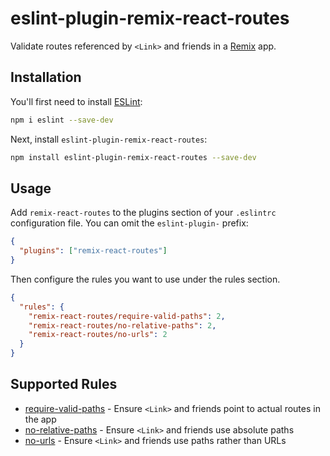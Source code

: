 # eslint-plugin-remix-react-routes

Validate routes referenced by `<Link>` and friends in a [Remix](https://remix.run) app.

## Installation

You'll first need to install [ESLint](https://eslint.org/):

```sh
npm i eslint --save-dev
```

Next, install `eslint-plugin-remix-react-routes`:

```sh
npm install eslint-plugin-remix-react-routes --save-dev
```

## Usage

Add `remix-react-routes` to the plugins section of your `.eslintrc` configuration file. You can omit the `eslint-plugin-` prefix:

```json
{
  "plugins": ["remix-react-routes"]
}
```

Then configure the rules you want to use under the rules section.

```json
{
  "rules": {
    "remix-react-routes/require-valid-paths": 2,
    "remix-react-routes/no-relative-paths": 2,
    "remix-react-routes/no-urls": 2
  }
}
```

## Supported Rules

- [require-valid-paths](https://github.com/jenseng/eslint-plugin-remix-react-routes/tree/main/src/rules/require-valid-paths) - Ensure `<Link>` and friends point to actual routes in the app
- [no-relative-paths](https://github.com/jenseng/eslint-plugin-remix-react-routes/tree/main/src/rules/no-relative-paths) - Ensure `<Link>` and friends use absolute paths
- [no-urls](https://github.com/jenseng/eslint-plugin-remix-react-routes/tree/main/src/rules/no-relative-paths) - Ensure `<Link>` and friends use paths rather than URLs
